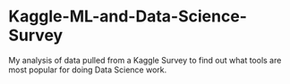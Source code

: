 # Kaggle-ML-and-Data-Science-Survey

My analysis of data pulled from a Kaggle Survey to find out what tools are most popular for doing 
Data Science work.

